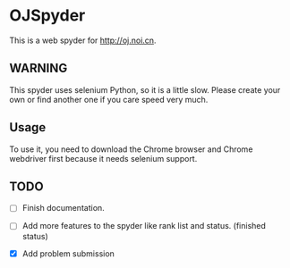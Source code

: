 # OJSpyder

This is a web spyder for <http://oj.noi.cn>.

## WARNING

This spyder uses selenium Python, so it is a little slow. Please create your own or
find another one if you care speed very much.

## Usage

To use it, you need to download the Chrome browser and Chrome webdriver first because it needs selenium support.

## TODO

- [ ] Finish documentation.

- [ ] Add more features to the spyder like rank list and status. (finished status)

- [x] Add problem submission
